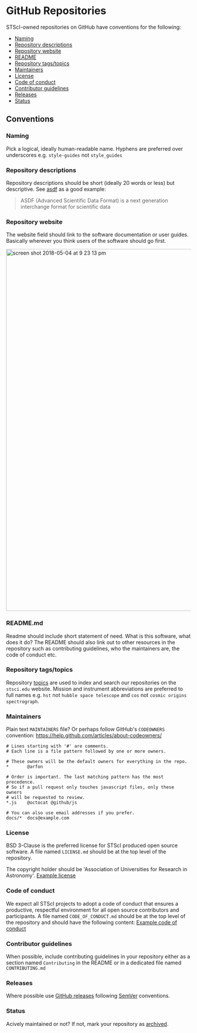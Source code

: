 # GitHub Repositories

STScI-owned repositories on GitHub have conventions for the following:

- [Naming](#naming)
- [Repository descriptions](#repository-descriptions)
- [Repository website](#repository-website)
- [README](#readmemd)
- [Repository tags/topics](#tagstopics)
- [Maintainers](#maintainers)
- [License](#license)
- [Code of conduct](#code-of-conduct)
- [Contributor guidelines](#contributor-guidelines)
- [Releases](#releases)
- [Status](#status)

## Conventions

### Naming

Pick a logical, ideally human-readable name. Hyphens are preferred over underscores e.g. `style-guides` not `style_guides`

### Repository descriptions

Repository descriptions should be short (ideally 20 words or less) but descriptive. See [asdf](https://github.com/spacetelescope/asdf) as a good example:

> ASDF (Advanced Scientific Data Format) is a next generation interchange format for scientific data

### Repository website

The website field should link to the software documentation or user guides. Basically wherever you think users of the software should go first.

<img width="987" alt="screen shot 2018-05-04 at 9 23 13 pm" src="https://user-images.githubusercontent.com/4483/39658373-735f7614-4fe1-11e8-87d3-4debdde0cc90.png">

### README.md

Readme should include short statement of need. What is this software, what does it do? The README should also link out to other resources in the repository such as contributing guidelines, who the maintainers are, the code of conduct etc.

### Repository tags/topics

Repository [topics](https://help.github.com/articles/about-topics/) are used to index and search our repositories on the `stsci.edu` website. Mission and instrument abbreviations are preferred to full names e.g. `hst` not `hubble space telescope` and `cos` not `cosmic origins spectrograph`.

### Maintainers

Plain text `MAINTAINERS` file? Or perhaps follow GitHub's `CODEOWNERS` convention: https://help.github.com/articles/about-codeowners/

```
# Lines starting with '#' are comments.
# Each line is a file pattern followed by one or more owners.

# These owners will be the default owners for everything in the repo.
*       @arfon

# Order is important. The last matching pattern has the most precedence.
# So if a pull request only touches javascript files, only these owners
# will be requested to review.
*.js    @octocat @github/js

# You can also use email addresses if you prefer.
docs/*  docs@example.com

```

### License

BSD 3-Clause is the preferred license for STScI produced open source software. A file named `LICENSE.md` should be at the top level of the repository.

The copyright holder should be 'Association of Universities for Research in Astronomy'. [Example license](https://github.com/spacetelescope/style-guides/blob/34f843451363191518ed3294e8f2d734e6a4f04e/templates/LICENSE.md)

### Code of conduct

We expect all STScI projects to adopt a code of conduct that ensures a productive, respectful environment for all open source contributors and participants. A file named `CODE_OF_CONDUCT.md` should be at the top level of the repository and should have the following content: [Example code of conduct](https://github.com/spacetelescope/style-guides/blob/75d52647344f85527d9b60b6bf38bde46d30e2b2/templates/CODE_OF_CONDUCT.md)

### Contributor guidelines

When possible, include contributing guidelines in your repository either as a section named `Contributing` in the README or in a dedicated file named `CONTRIBUTING.md`

### Releases

Where possible use [GitHub releases](https://help.github.com/articles/creating-releases/) following [SemVer](https://semver.org/) conventions.

### Status

Acively maintained or not? If not, mark your repository as [archived](https://help.github.com/articles/archiving-repositories/).
